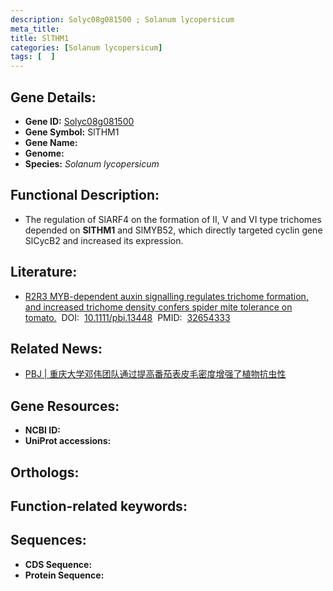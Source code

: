```yaml
---
description: Solyc08g081500 ; Solanum lycopersicum
meta_title:
title: SlTHM1
categories: [Solanum lycopersicum]
tags: [  ]
---
```


## Gene Details:
- **Gene ID:**	[Solyc08g081500]()
- **Gene Symbol:** SlTHM1
- **Gene Name:** 
- **Genome:** []()
- **Species:** *Solanum lycopersicum*

## Functional Description:
   - The regulation of SlARF4 on the formation of II, V and VI type trichomes depended on **SlTHM1** and SlMYB52, which directly targeted cyclin gene SlCycB2 and increased its expression.

## Literature:
   - [R2R3 MYB-dependent auxin signalling regulates trichome formation, and increased trichome density confers spider mite tolerance on tomato.]( https://onlinelibrary.wiley.com/doi/10.1111/pbi.13448)&nbsp;&nbsp;DOI:&nbsp;&nbsp;[10.1111/pbi.13448](https://onlinelibrary.wiley.com/doi/10.1111/pbi.13448)&nbsp;&nbsp;PMID:&nbsp;&nbsp;[32654333](https://pubmed.ncbi.nlm.nih.gov/32654333/)

## Related News:
   - [PBJ | 重庆大学邓伟团队通过提高番茄表皮毛密度增强了植物抗虫性](https://mp.weixin.qq.com/s?__biz=Mzg3MDEwNDEyMg==&mid=2247492502&idx=1&sn=e562d55baaa8e1c25e8dfa6ad7a42d35&chksm=ce904ec3f9e7c7d5a75efba9a947eb11bd8bfbd6cf9da8a011832c0339a86967306c638dc575&scene=27#wechat_redirect)

## Gene Resources:
- **NCBI ID:** [](https://www.ncbi.nlm.nih.gov/gene/?term=)
- **UniProt accessions:** [](https://www.uniprot.org/uniprotkb//entry)

## Orthologs:

## Function-related keywords:


## Sequences:
- **CDS Sequence:**
- **Protein Sequence:**
